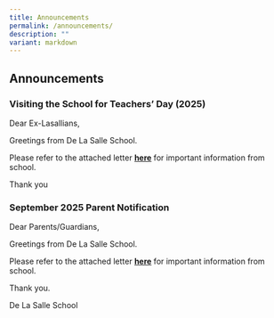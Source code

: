 ```yaml
---
title: Announcements
permalink: /announcements/
description: ""
variant: markdown
---
```

## Announcements

### Visiting the School for Teachers’ Day (2025)

Dear Ex-Lasallians,

Greetings from De La Salle School.

Please refer to the attached letter [**here**](/files/2025/Teachers__Day_2025.pdf) for important information from school.

Thank you 

### September 2025 Parent Notification

Dear Parents/Guardians,

Greetings from De La Salle School.

Please refer to the attached letter [**here**](/files/2025/4_Sep_2025_PN.pdf) for important information from school.&nbsp;

Thank you.
  
De La Salle School